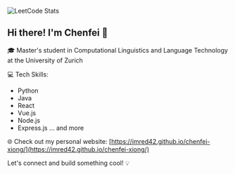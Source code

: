 ![LeetCode Stats](https://leetcode.card.workers.dev/imred42?theme=dark&font=source_code_pro&extension=null)

## Hi there! I'm Chenfei 👋

🎓 Master's student in Computational Linguistics and Language Technology at the University of Zurich

💻 Tech Skills:
- Python
- Java
- React
- Vue.js
- Node.js
- Express.js
... and more

🌐 Check out my personal website: [https://imred42.github.io/chenfei-xiong/](https://imred42.github.io/chenfei-xiong/)

Let's connect and build something cool! 💡
